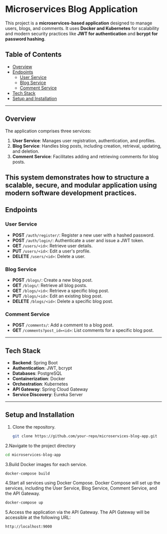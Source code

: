 # Microservices Blog Application

This project is a **microservices-based application** designed to manage users, blogs, and comments. It uses **Docker and Kubernetes** for scalability and modern security practices like **JWT for authentication** and **bcrypt for password hashing**.

## Table of Contents
- [Overview](#overview)
- [Endpoints](#endpoints)
  - [User Service](#user-service)
  - [Blog Service](#blog-service)
  - [Comment Service](#comment-service)
- [Tech Stack](#tech-stack)
- [Setup and Installation](#setup-and-installation)
---

## Overview

The application comprises three services:
1. **User Service**: Manages user registration, authentication, and profiles.
2. **Blog Service**: Handles blog posts, including creation, retrieval, updating, and deletion.
3. **Comment Service**: Facilitates adding and retrieving comments for blog posts.

This system demonstrates how to structure a scalable, secure, and modular application using modern software development practices.
---

## Endpoints

### User Service
- **POST** `/auth/register/`: Register a new user with a hashed password.
- **POST** `/auth/login/`: Authenticate a user and issue a JWT token.
- **GET** `/users/<id>`: Retrieve user details.
- **PUT** `/users/<id>`: Edit a user's profile.
- **DELETE** `/users/<id>`: Delete a user.

### Blog Service
- **POST** `/blogs/`: Create a new blog post.
- **GET** `/blogs/`: Retrieve all blog posts.
- **GET** `/blogs/<id>`: Retrieve a specific blog post.
- **PUT** `/blogs/<id>`: Edit an existing blog post.
- **DELETE** `/blogs/<id>`: Delete a specific blog post.

### Comment Service
- **POST** `/comments/`: Add a comment to a blog post.
- **GET** `/comments?post_id=<id>`: List comments for a specific blog post.

---

## Tech Stack

- **Backend**: Spring Boot
- **Authentication**: JWT, bcrypt
- **Databases**: PostgreSQL
- **Containerization**: Docker
- **Orchestration**: Kubernetes
- **API Gateway**: Spring Cloud Gateway
- **Service Discovery**: Eureka Server

---

## Setup and Installation

1. Clone the repository.
   ```bash
   git clone https://github.com/your-repo/microservices-blog-app.git
   ```
2.Navigate to the project directory
  ```bash
  cd microservices-blog-app
```
3.Build Docker images for each service.
  ```bash
  docker-compose build
```
4.Start all services using Docker Compose.
Docker Compose will set up the services, including the User Service, Blog Service, Comment Service, and the API Gateway.
```bash
docker-compose up
```
5.Access the application via the API Gateway.
The API Gateway will be accessible at the following URL:
```bash
http://localhost:9000
```

  
